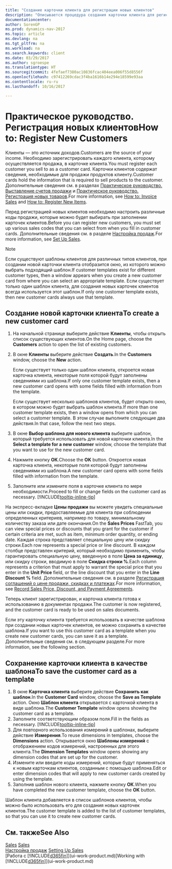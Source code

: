 ```yaml
---
title: "Создание карточки клиента для регистрации новых клиентов"
description: "Описывается процедура создания карточки клиента для регистрации информации о каждом новом клиенте, которому вы что-либо продаете."
documentationcenter: 
author: SorenGP
ms.prod: dynamics-nav-2017
ms.topic: article
ms.devlang: na
ms.tgt_pltfrm: na
ms.workload: na
ms.search.keywords: client
ms.date: 03/29/2017
ms.author: sgroespe
ms.translationtype: HT
ms.sourcegitcommit: 4fefaef7380ac10836fcac404eea006f55d8556f
ms.openlocfilehash: c97412269cdac3f4ba1616b14e294e18599e93aa
ms.contentlocale: ru-ru
ms.lasthandoff: 10/16/2017

---
```

# <a name="how-to-register-new-customers"></a><span data-ttu-id="429bb-103">Практическое руководство. Регистрация новых клиентов</span><span class="sxs-lookup"><span data-stu-id="429bb-103">How to: Register New Customers</span></span>
<span data-ttu-id="429bb-104">Клиенты — это источник доходов.</span><span class="sxs-lookup"><span data-stu-id="429bb-104">Customers are the source of your income.</span></span> <span data-ttu-id="429bb-105">Необходимо зарегистрировать каждого клиента, которому осуществляется продажа, в карточке клиента.</span><span class="sxs-lookup"><span data-stu-id="429bb-105">You must register each customer you sell to as a customer card.</span></span> <span data-ttu-id="429bb-106">Карточки клиентов содержат сведения, необходимые для продажи продуктов клиенту.</span><span class="sxs-lookup"><span data-stu-id="429bb-106">Customer cards hold the information that is required to sell products to the customer.</span></span> <span data-ttu-id="429bb-107">Дополнительные сведения см. в разделах [Практическое руководство. Выставление счетов продажи](sales-how-invoice-sales.md) и [Практическое руководство. Регистрация новых товаров](inventory-how-register-new-items.md).</span><span class="sxs-lookup"><span data-stu-id="429bb-107">For more information, see [How to: Invoice Sales](sales-how-invoice-sales.md) and [How to: Register New Items](inventory-how-register-new-items.md).</span></span>  

<span data-ttu-id="429bb-108">Перед регистрацией новых клиентов необходимо настроить различные коды продажи, которые можно будет выбирать при заполнении карточек клиентов.</span><span class="sxs-lookup"><span data-stu-id="429bb-108">Before you can register new customers, you must set up various sales codes that you can select from when you fill in customer cards.</span></span> <span data-ttu-id="429bb-109">Дополнительные сведения см. в разделе [Настройка продаж](sales-setup-sales.md).</span><span class="sxs-lookup"><span data-stu-id="429bb-109">For more information, see [Set Up Sales](sales-setup-sales.md).</span></span>

> [!NOTE]  
>   <span data-ttu-id="429bb-110">Если существуют шаблоны клиентов для различных типов клиентов, при создании новой карточки клиента отобразится окно, из которого можно выбрать подходящий шаблон.</span><span class="sxs-lookup"><span data-stu-id="429bb-110">If customer templates exist for different customer types, then a window appears when you create a new customer card from where you can select an appropriate template.</span></span> <span data-ttu-id="429bb-111">Если существует только один шаблон клиента, для создания новых карточек клиентов всегда используется этот шаблон.</span><span class="sxs-lookup"><span data-stu-id="429bb-111">If only one customer template exists, then new customer cards always use that template.</span></span>

## <a name="to-create-a-new-customer-card"></a><span data-ttu-id="429bb-112">Создание новой карточки клиента</span><span class="sxs-lookup"><span data-stu-id="429bb-112">To create a new customer card</span></span>
1. <span data-ttu-id="429bb-113">На начальной странице выберите действие **Клиенты**, чтобы открыть список существующих клиентов.</span><span class="sxs-lookup"><span data-stu-id="429bb-113">On the Home page, choose the **Customers** action to open the list of existing customers.</span></span>  
2. <span data-ttu-id="429bb-114">В окне **Клиенты** выберите действие **Создать**.</span><span class="sxs-lookup"><span data-stu-id="429bb-114">In the **Customers** window, choose the **New** action.</span></span>

    <span data-ttu-id="429bb-115">Если существует только один шаблон клиента, откроется новая карточка клиента, некоторые поля которой будут заполнены сведениями из шаблона.</span><span class="sxs-lookup"><span data-stu-id="429bb-115">If only one customer template exists, then a new customer card opens with some fields filled with information from the template.</span></span>

    <span data-ttu-id="429bb-116">Если существует несколько шаблонов клиентов, будет открыто окно, в котором можно будет выбрать шаблон клиента.</span><span class="sxs-lookup"><span data-stu-id="429bb-116">If more than one customer template exists, then a window opens from which you can select a customer template.</span></span> <span data-ttu-id="429bb-117">В этом случае выполните следующие два действия.</span><span class="sxs-lookup"><span data-stu-id="429bb-117">In that case, follow the next two steps.</span></span>
3. <span data-ttu-id="429bb-118">В окне **Выбор шаблона для нового клиента** выберите шаблон, который требуется использовать для новой карточки клиента.</span><span class="sxs-lookup"><span data-stu-id="429bb-118">In the **Select a template for a new customer** window, choose the template that you want to use for the new customer card.</span></span>
4. <span data-ttu-id="429bb-119">Нажмите кнопку **ОК**.</span><span class="sxs-lookup"><span data-stu-id="429bb-119">Choose the **OK** button.</span></span> <span data-ttu-id="429bb-120">Откроется новая карточка клиента, некоторые поля которой будут заполнены сведениями из шаблона.</span><span class="sxs-lookup"><span data-stu-id="429bb-120">A new customer card opens with some fields filled with information from the template.</span></span>  
5. <span data-ttu-id="429bb-121">Заполните или измените поля в карточке клиента по мере необходимости.</span><span class="sxs-lookup"><span data-stu-id="429bb-121">Proceed to fill or change fields on the customer card as necessary.</span></span> [!INCLUDE[tooltip-inline-tip](includes/tooltip-inline-tip_md.md)]

<span data-ttu-id="429bb-122">На экспресс-вкладке **Цены продажи** вы можете увидеть специальные цены или скидки, предоставляемые для клиента при соблюдении определенных критериев, например по товару, минимальному количеству заказа или дате окончания.</span><span class="sxs-lookup"><span data-stu-id="429bb-122">On the **Sales Prices** FastTab, you can view special prices or discounts that you grant for the customer if certain criteria are met, such as item, minimum order quantity, or ending date.</span></span> <span data-ttu-id="429bb-123">Каждая строка представляет специальную цену или скидку строки.</span><span class="sxs-lookup"><span data-stu-id="429bb-123">Each row represents a special price or line discount.</span></span> <span data-ttu-id="429bb-124">В каждом столбце представлен критерий, который необходимо применить, чтобы гарантировать специальную цену, введенную в поле **Цена за единицу**, или скидку строки, вводимую в поле **Скидка строки %**.</span><span class="sxs-lookup"><span data-stu-id="429bb-124">Each column represents a criterion that must apply to warrant the special price that you enter in the **Unit Price** field, or the line discount that you enter in the **Line Discount %** field.</span></span> <span data-ttu-id="429bb-125">Дополнительные сведения см. в разделе [Регистрация соглашений о цене продажи, скидках и платежах](sales-how-record-sales-price-discount-payment-agreements.md).</span><span class="sxs-lookup"><span data-stu-id="429bb-125">For more information, see [Record Sales Price, Discount, and Payment Agreements](sales-how-record-sales-price-discount-payment-agreements.md).</span></span>

<span data-ttu-id="429bb-126">Теперь клиент зарегистрирован, и карточка клиента готова к использованию в документах продажи.</span><span class="sxs-lookup"><span data-stu-id="429bb-126">The customer is now registered, and the customer card is ready to be used on sales documents.</span></span>

<span data-ttu-id="429bb-127">Если эту карточку клиента требуется использовать в качестве шаблона при создании новых карточек клиентов, ее можно сохранить в качестве шаблона.</span><span class="sxs-lookup"><span data-stu-id="429bb-127">If you want to use this customer card as a template when you create new customer cards, you can save it as a template.</span></span> <span data-ttu-id="429bb-128">Дополнительные сведения см. в следующем разделе.</span><span class="sxs-lookup"><span data-stu-id="429bb-128">For more information, see the following section.</span></span>

## <a name="to-save-the-customer-card-as-a-template"></a><span data-ttu-id="429bb-129">Сохранение карточки клиента в качестве шаблона</span><span class="sxs-lookup"><span data-stu-id="429bb-129">To save the customer card as a template</span></span>
1. <span data-ttu-id="429bb-130">В окне **Карточка клиента** выберите действие **Сохранить как шаблон**.</span><span class="sxs-lookup"><span data-stu-id="429bb-130">In the **Customer Card** window, choose the **Save as Template** action.</span></span> <span data-ttu-id="429bb-131">Окно **Шаблон клиента** открывается с карточкой клиента в виде шаблона.</span><span class="sxs-lookup"><span data-stu-id="429bb-131">The **Customer Template** window opens showing the customer card as a template.</span></span>
2. <span data-ttu-id="429bb-132">Заполните соответствующим образом поля.</span><span class="sxs-lookup"><span data-stu-id="429bb-132">Fill in the fields as necessary.</span></span> [!INCLUDE[tooltip-inline-tip](includes/tooltip-inline-tip_md.md)]
3. <span data-ttu-id="429bb-133">Для повторного использования измерений в шаблонах, выберите действие **Измерения**.</span><span class="sxs-lookup"><span data-stu-id="429bb-133">To reuse dimensions in templates, choose the **Dimensions** action.</span></span> <span data-ttu-id="429bb-134">Открывается окно **Шаблоны измерений** с отображением кодов измерений, настроенных для этого клиента.</span><span class="sxs-lookup"><span data-stu-id="429bb-134">The **Dimension Templates** window opens showing any dimension codes that are set up for the customer.</span></span>
4. <span data-ttu-id="429bb-135">Измените или введите коды измерений, которые будут применяться к новым карточкам клиентов, созданным с помощью шаблона.</span><span class="sxs-lookup"><span data-stu-id="429bb-135">Edit or enter dimension codes that will apply to new customer cards created by using the template.</span></span>  
5. <span data-ttu-id="429bb-136">Заполнив шаблон нового клиента, нажмите кнопку **ОК**.</span><span class="sxs-lookup"><span data-stu-id="429bb-136">When you have completed the new customer template, choose the **OK** button.</span></span>

<span data-ttu-id="429bb-137">Шаблон клиента добавляется в список шаблонов клиентов, чтобы можно было использовать его для создания новых карточек клиентов.</span><span class="sxs-lookup"><span data-stu-id="429bb-137">The customer template is added to the list of customer templates, so that you can use it to create new customer cards.</span></span>

## <a name="see-also"></a><span data-ttu-id="429bb-138">См. также</span><span class="sxs-lookup"><span data-stu-id="429bb-138">See Also</span></span>
<span data-ttu-id="429bb-139">[Sales](sales-manage-sales.md)  </span><span class="sxs-lookup"><span data-stu-id="429bb-139">[Sales](sales-manage-sales.md)  </span></span>  
<span data-ttu-id="429bb-140">[Настройка продаж](sales-setup-sales.md)  </span><span class="sxs-lookup"><span data-stu-id="429bb-140">[Setting Up Sales](sales-setup-sales.md)  </span></span>  
<span data-ttu-id="429bb-141">[Работа с [!INCLUDE[d365fin](includes/d365fin_md.md)]](ui-work-product.md)</span><span class="sxs-lookup"><span data-stu-id="429bb-141">[Working with [!INCLUDE[d365fin](includes/d365fin_md.md)]](ui-work-product.md)</span></span>

